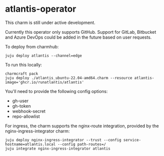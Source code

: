 # atlantis-operator

This charm is still under active development.

Currently this operator only supports GitHub. Support for GitLab, Bitbucket and Azure DevOps could be added in the
future based on user requests.

To deploy from charmhub:

    juju deploy atlantis --channel=edge

To run this locally:

    charmcraft pack
    juju deploy ./atlantis_ubuntu-22.04-amd64.charm --resource atlantis-image='ghcr.io/runatlantis/atlantis'

You'll need to provide the following config options:

* gh-user
* gh-token
* webhook-secret
* repo-allowlist

For ingress, the charm supports the nginx-route integration, provided by the nginx-ingress-integrator charm:

    juju deploy nginx-ingress-integrator --trust --config service-hostname=atlantis.local --config path-routes=/
    juju integrate nginx-ingress-integrator atlantis
